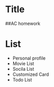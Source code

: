 # Title
  ##AC homework
  
  
# List

  + Personal profile
  + Movie List
  + Socila List
  + Customized Card
  + Todo List
